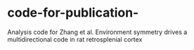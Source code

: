 # code-for-publication-
Analysis code for Zhang et al. Environment symmetry drives a multidirectional code in rat retrosplenial cortex
